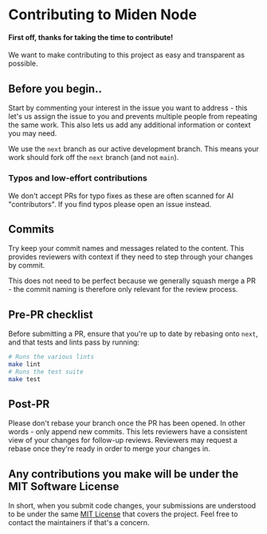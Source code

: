 # Contributing to Miden Node

#### First off, thanks for taking the time to contribute!

We want to make contributing to this project as easy and transparent as possible.

## Before you begin..

Start by commenting your interest in the issue you want to address - this let's us assign the issue to you and prevents
multiple people from repeating the same work. This also lets us add any additional information or context you may need.

We use the `next` branch as our active development branch. This means your work should fork off the `next` branch (and
not `main`).

### Typos and low-effort contributions

We don't accept PRs for typo fixes as these are often scanned for AI "contributors". If you find typos please open an
issue instead.

## Commits

Try keep your commit names and messages related to the content. This provides reviewers with context if they need to
step through your changes by commit.

This does not need to be perfect because we generally squash merge a PR - the commit naming is therefore only relevant
for the review process.

## Pre-PR checklist

Before submitting a PR, ensure that you're up to date by rebasing onto `next`, and that tests and lints pass by running:

```sh
# Runs the various lints
make lint
# Runs the test suite
make test
```

## Post-PR

Please don't rebase your branch once the PR has been opened. In other words - only append new commits. This lets
reviewers have a consistent view of your changes for follow-up reviews. Reviewers may request a rebase once they're
ready in order to merge your changes in.

## Any contributions you make will be under the MIT Software License

In short, when you submit code changes, your submissions are understood to be under the same
[MIT License](http://choosealicense.com/licenses/mit/) that covers the project. Feel free to contact the maintainers if
that's a concern.
